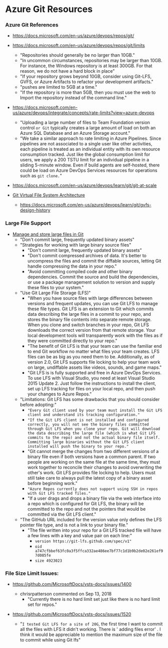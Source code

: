 
Azure Git Resources
====


### Azure Git References
* https://docs.microsoft.com/en-us/azure/devops/repos/git/

* https://docs.microsoft.com/en-us/azure/devops/repos/git/limits
  * "Repositories should generally be no larger than 10GB."
  * "In uncommon circumstances, repositories may be larger than 10GB. For instance, the Windows repository is at least 300GB. For that reason, we do not have a hard block in place"
  * "If your repository grows beyond 10GB, consider using Git-LFS, GVFS, or Azure Artifacts to refactor your development artifacts."
  * "pushes are limited to 5GB at a time."
  * "If the repository is more than 5GB, then you must use the web to Import the repository instead of the command line."

* https://docs.microsoft.com/en-us/azure/devops/integrate/concepts/rate-limits?view=azure-devops
  * "Uploading a large number of files to Team Foundation version control ```or Git``` typically creates a large amount of load on both an Azure SQL Database and an Azure Storage account."
  * "We take a similar approach to rate limiting in Azure Pipelines. Since pipelines are not associated to a single user like other activities, each pipeline is treated as an individual entity with its own resource consumption tracked. Just like the global consumption limit for users, we apply a 200 TSTU limit for an individual pipeline in a sliding 5-minute window. Even if build agents are self-hosted, there could be load on Azure DevOps Services resources for operations such as ```git clone.```"

* https://docs.microsoft.com/en-us/azure/devops/learn/git/git-at-scale   

* [Git Virtual File System Architecture](https://docs.microsoft.com/en-us/azure/devops/learn/git/gvfs-architecture)
  * https://docs.microsoft.com/en-us/azure/devops/learn/git/gvfs-design-history



### Large File Support
* [Manage and store large files in Git](https://docs.microsoft.com/en-us/azure/devops/repos/git/manage-large-files?view=azure-devops)
  * "Don't commit large, frequently updated binary assets"
  * "Strategies for working with large binary source files"
    * "Don't commit large, frequently updated binary assets"
    * "Don't commit compressed archives of data. It's better to uncompress the files and commit the diffable sources, letting Git handle compressing the data in your repo."
    * "Avoid committing compiled code and other binary dependencies. Commit the source and build the dependencies, or use a package management solution to version and supply these files to your system."
  * "Use Git Large File Storage (LFS)"
    * "When you have source files with large differences between versions and frequent updates, you can use Git LFS to manage these file types. Git LFS is an extension to Git which commits data describing the large files in a commit to your repo, and stores the binary file contents into separate remote storage. When you clone and switch branches in your repo, Git LFS downloads the correct version from that remote storage. Your local development tools will transparently work with the files as if they were committed directly to your repo."
    * "The benefit of Git LFS is that your team can use the familiar end to end Git workflow no matter what files your team creates. LFS files can be as big as you need them to be. Additionally, as of version 2.0, Git LFS supports file locking to help your team work on large, undiffable assets like videos, sounds, and game maps."
    * "Git LFS is is fully supported and free in Azure DevOps Services. To use LFS with Visual Studio, you need at least Visual Studio 2015 Update 2. Just follow the instructions to install the client, set up LFS tracking for files on your local repo, and then push your changes to Azure Repos."
  * "Limitations: Git LFS has some drawbacks that you should consider before adopting:"
    * ```"Every Git client used by your team must install the Git LFS client and understand its tracking configuration."```
    * ```"If the Git LFS client is not installed and configured correctly, you will not see the binary files committed through Git LFS when you clone your repo. Git will download the data describing the large file (which is what Git LFS commits to the repo) and not the actual binary file itself. Committing large binaries without the Git LFS client installed will push the binary to your repo."```
    * "Git cannot merge the changes from two different versions of a binary file even if both versions have a common parent. If two people are working on the same file at the same time, they must work together to reconcile their changes to avoid overwriting the other's work. Git LFS provides file locking to help. Users must still take care to always pull the latest copy of a binary asset before beginning work."
    * ```"Azure Repos currently does not support using SSH in repos with Git LFS tracked files."```
    * "If a user drags and drops a binary file via the web interface into a repo which is configured for Git LFS, the binary will be committed to the repo and not the pointers that would be committed via the Git LFS client."
  * "The GitHub URL included for the version value only defines the LFS pointer file type, and is not a link to your binary file."
    * "The file written into your repo for a Git LFS tracked file will have a few lines with a key and value pair on each line:"
      * ```version https://git-lfs.github.com/spec/v1"```
      * ```oid a747cfbbef63fc0a3f5ffca332ae486ee7bf77c1d1b9b2de02e261ef97d085fe```
      * ```size 4923023```




### File Size Limit Issues:
* https://github.com/MicrosoftDocs/vsts-docs/issues/1400
  * chrisrpatterson commented on Sep 13, 2018
    * "Currently there is no hard limit set just like there is no hard limit set for repos."

* https://github.com/MicrosoftDocs/vsts-docs/issues/1520
  * "```I tested Git LFS for a site of 20G```, the first time I want to commit all the files with LFS it didn't working. There is ' adding files error' . I think it would be appreciable to mention the maximum size of the file to commit while using Git lfs"


